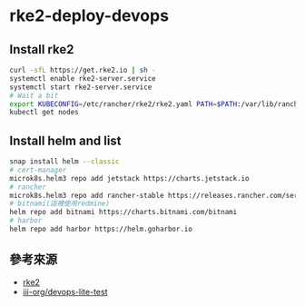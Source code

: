 # rke2-deploy-devops

## Install rke2
```sh
curl -sfL https://get.rke2.io | sh -
systemctl enable rke2-server.service
systemctl start rke2-server.service
# Wait a bit
export KUBECONFIG=/etc/rancher/rke2/rke2.yaml PATH=$PATH:/var/lib/rancher/rke2/bin
kubectl get nodes
```

## Install helm and list
```sh
snap install helm --classic
# cert-manager
microk8s.helm3 repo add jetstack https://charts.jetstack.io
# rancher
microk8s.helm3 repo add rancher-stable https://releases.rancher.com/server-charts/stable
# bitnami(這裡使用redmine)
helm repo add bitnami https://charts.bitnami.com/bitnami
# harbor
helm repo add harbor https://helm.goharbor.io
```


## 參考來源
* [rke2](https://github.com/rancher/rke2)
* [iii-org/devops-lite-test](https://github.com/iii-org/devops-lite-test)
